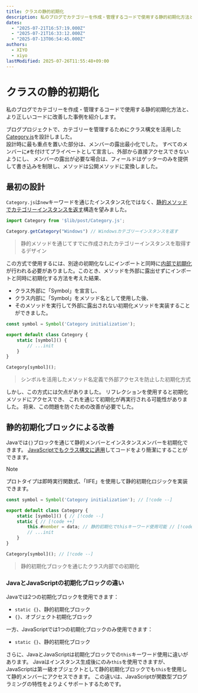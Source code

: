 ```yaml
---
title: クラスの静的初期化
description: 私のブログでカテゴリーを作成・管理するコードで使用する静的初期化方法と、より正しいコードに改善した事例を紹介します。
dates:
  - "2025-07-21T16:57:19.000Z"
  - "2025-07-21T16:33:12.000Z"
  - "2025-07-13T06:54:45.000Z"
authors:
  - XIYO
  - xiyo
lastModified: 2025-07-26T11:55:48+09:00
---
```

# クラスの静的初期化

私のブログでカテゴリーを作成・管理するコードで使用する静的初期化方法と、より正しいコードに改善した事例を紹介します。

ブログプロジェクトで、カテゴリーを管理するためにクラス構文を活用した[Category.js](https://github.com/XIYO/xiyo.github.io/blob/a1bbc44ebd12986ce1d06d74273c6242efbae4f2/src/lib/post/Category.js "クラス初期化を外部で実行したコード")を設計しました。  
設計時に最も重点を置いた部分は、メンバーの露出最小化でした。
すべてのメンバーに`#`を付けてプライベートとして宣言し、外部から直接アクセスできないようにし、
メンバーの露出が必要な場合は、フィールドはゲッターのみを提供して書き込みを制限し、メソッドは公開メソッドに変換しました。

## 最初の設計

`Category.js`は`new`キーワードを通じたインスタンス化ではなく、[静的メソッドでカテゴリーインスタンスを返す](https://github.com/XIYO/xiyo.github.io/blob/a1bbc44ebd12986ce1d06d74273c6242efbae4f2/src/lib/post/Category.js#L84-L100)構造を望みました。

```js
import Category from '$lib/post/Category.js';

Category.getCategory("Windows") // Windowsカテゴリーインスタンスを返す
```

> 静的メソッドを通じてすでに作成されたカテゴリーインスタンスを取得するデザイン

この方式で使用するには、別途の初期化なしにインポートと同時に[内部で初期化](https://github.com/XIYO/xiyo.github.io/blob/a1bbc44ebd12986ce1d06d74273c6242efbae4f2/src/lib/post/Category.js#L178)が行われる必要がありました。このとき、メソッドを外部に露出せずにインポートと同時に初期化する方法を考えた結果、
- クラス外部に「Symbol」を宣言し、
- クラス内部に「Symbol」をメソッド名として使用した後、
- そのメソッドを実行して外部に露出されない初期化メソッドを実装することができました。

```js data-title="Category.js"
const symbol = Symbol('Category initialization');

export default class Category {
	static [symbol]() {
	    // ...init
	}
}

Category[symbol]();
```

> シンボルを活用したメソッド名定義で外部アクセスを防止した初期化方式

しかし、この方式には欠点がありました。
リフレクションを使用すると初期化メソッドにアクセスでき、
これを通じて初期化が再実行される可能性がありました。
将来、この問題を防ぐための改善が必要でした。

## 静的初期化ブロックによる改善

Javaでは`{}`ブロックを通じて静的メンバーとインスタンスメンバーを初期化できます。
[JavaScriptでもクラス構文に適用](https://github.com/XIYO/xiyo.github.io/blob/ebd7d90f357ef507654a1a6b08aa4ece8f42d0d1/src/lib/post/Category.js#L16-L29 "静的初期化ブロックを使用したコード")してコードをより簡潔にすることができます。

> [!NOTE]
> プロトタイプは即時実行関数式、「IIFE」を使用して静的初期化ロジックを実装できます。

```js data-title="Category.js"
const symbol = Symbol('Category initialization'); // [!code --]

export default class Category {
	static [symbol]() { // [!code --]
	static { // [!code ++]
	    this.#member = data; // 静的初期化でthisキーワード使用可能 // [!code ++]
	    // ...init
	}
}

Category[symbol](); // [!code --]
```

> 静的初期化ブロックを通じたクラス内部での初期化

### JavaとJavaScriptの初期化ブロックの違い

Javaでは2つの初期化ブロックを使用できます：
- `static {}`、静的初期化ブロック
- `{}`、オブジェクト初期化ブロック

一方、JavaScriptでは1つの初期化ブロックのみ使用できます：
- `static {}`、静的初期化ブロック

さらに、JavaとJavaScriptは初期化ブロックでの`this`キーワード使用に違いがあります。
Javaはインスタンス生成後にのみ`this`を使用できますが、
JavaScriptは第一級オブジェクトとして静的初期化ブロックでも`this`を使用して静的メンバーにアクセスできます。
この違いは、JavaScriptが関数型プログラミングの特性をよりよくサポートするためです。
